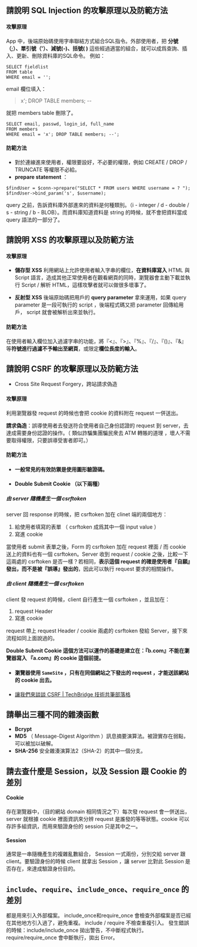 ## 請說明 SQL Injection 的攻擊原理以及防範方法
#### 攻擊原理 
  App 中，後端原始碼使用字串聯結方式組合SQL指令。外部使用者，把 **分號（;）、單引號（'）、減號(-)、括號( )** 這些經過適當的組合，就可以成爲查詢、插入、更新、刪除資料庫的SQL命令。
  例如：

```
SELECT fieldlist
FROM table
WHERE email = '';
```
email 欄位填入：
> x'; DROP TABLE members; --
> 
就把 members table 刪除了。

```
SELECT email, passwd, login_id, full_name
FROM members
WHERE email = 'x'; DROP TABLE members; --';
```
#### 防範方法
- 對於連線進來使用者，權限要設好，不必要的權限，例如 CREATE / DROP / TRUNCATE 等權限不必給。
- **prepare statement** ：
  
```
$findUser = $conn->prepare("SELECT * FROM users WHERE username = ? ");
$findUser->bind_param('s', $username);
```

query 之前，告訴資料庫外部進來的資料是何種類別。（i - integer / d - double / s - string / b - BLOB）。而資料庫知道資料是 string 的時候，就不會把資料當成 query 語法的一部分了。


## 請說明 XSS 的攻擊原理以及防範方法
#### 攻擊原理 
- **儲存型 XSS** 
利用網站上允許使用者輸入字串的欄位，**在資料庫寫入** HTML 與 Script 語言，造成其他正常使用者在觀看網頁的同時，瀏覽器會主動下載並執行 Script / 解析 HTML，這樣攻擊者就可以做很多壞事了。

- **反射型 XSS** 
後端原始碼把用戶的 **query parameter** 拿來運用，如果 query parameter 是一段可執行的 script ，後端程式碼又把 parameter 回傳給用戶， script 就會被解析出來並執行。

#### 防範方法

  在使用者輸入欄位加入過濾字串的功能，將『<』、『>』、『%』、『/』、『()』、『&』等**符號進行過濾不予輸出至網頁**，或限定**欄位長度的輸入**。



## 請說明 CSRF 的攻擊原理以及防範方法
- Cross Site Request Forgery，跨站請求偽造
#### 攻擊原理 
利用瀏覽器發 request 的時候也會把 cookie 的資料附在 request 一併送出。

**請求偽造**：誤導使用者去發送符合使用者自己身份認證的 request 到 server，去達成需要身份認證的操作。（ 類似詐騙集團騙民衆去 ATM 轉賬的道理 ，壞人不需要取得權限，只要誤導受害者即可。）

#### 防範方法
- #### 一般常見的有效防禦是使用圖形驗證碼。


- #### **Double Submit Cookie** （以下兩種）

##### 由 server 隨機產生一個 csrftoken

  server 回 response 的時候，把 csrftoken 加在 clinet 端的兩個地方：
  1. 給使用者填寫的表單 （ csrftoken 成爲其中一個 input value ）
  2. 寫進 cookie


  當使用者 submit 表單之後，Form 的 csrftoken 加在 request 裡面 / 而 cookie 送上的資料也有一個 csrftoken。Server 收到 request / cookie 之後，比較一下這兩處的 csrftoken 是否一樣？若相同，**表示這個 request 的確是使用者『自願』發出，而不是被『誤導』發出的**，因此可以執行 request 要求的相關操作。


  ##### 由 client 隨機產生一個 csrftoken
client 發 request 的時候，client 自行產生一個 csrftoken ，並且加在：
  1. request Header
  2. 寫進 cookie


request 帶上 request Header / cookie 兩處的 csrftoken 發給 Server，接下來流程如同上面說過的。

**Double Submit Cookie 這個方法可以運作的基礎是建立在：『b.com』不能在瀏覽器寫入 『a.com』的 cookie 這個前提。**

- #### 瀏覽器使用 `SameSite` ，只有在同個網站之下發出的 request ，才能送該網站的 cookie 出去。

- [讓我們來談談 CSRF | TechBridge 技術共筆部落格](https://blog.techbridge.cc/2017/02/25/csrf-introduction/)

## 請舉出三種不同的雜湊函數
- **Bcrypt**
- **MD5**
（ Message-Digest Algorithm ）訊息摘要演算法。被證實存在弱點，可以被加以破解。
- **SHA-256**
安全雜湊演算法2（SHA-2）的其中一個分支。


## 請去查什麼是 Session，以及 Session 跟 Cookie 的差別
#### Cookie
存在瀏覽器中，（目的網站 domain 相同情況之下）每次發 request 會一併送出， server 就根據 cookie 裡面資訊來分辨 request 是誰發的等等狀態。cookie 可以存許多組資訊，而用來驗證身份的 session 只是其中之一。

#### Session
通常是一串隨機產生的複雜亂數組合， Session 一式兩份，分別交給 server 跟 client。要驗證身份的時候 client 就拿出 Session ，讓 server 比對此 Session 是否存在，來達成驗證身份目的。




## `include`、`require`、`include_once`、`require_once` 的差別
都是用來引入外部檔案。
include_once和require_once 會檢查外部檔案是否已經在其他地方引入過了，避免重複。
include / require 不檢查重複引入。
發生錯誤的時候：include/include_once 拋出警告，不中斷程式執行。require/require_once 會中斷執行，拋出 Error。
